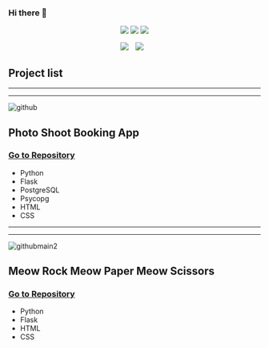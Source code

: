 ### Hi there 👋

<p align = "center"> <img src="https://img.shields.io/badge/Python-lightgrey?style=flat&logo=python&logoColor=grey"/>  <img src="https://img.shields.io/badge/Flask-lightgrey?style=flat&logo=flask&logoColor=grey"/>  <img src="https://img.shields.io/badge/JavaScript-lightgrey?style=flat&logo=javascript&logoColor=grey"/></a> 


<p align = "center">        
<a href="https://hits.seeyoufarm.com"><img src="https://hits.seeyoufarm.com/api/count/incr/badge.svg?url=https%3A%2F%2Fgithub.com%2Fhanselkang%2F&count_bg=%23ACACAC&title_bg=%23555555&icon=&icon_color=%23E7E7E7&title=hits&edge_flat=false"/></a>
<a href="http://instagrma.com/hansel_in_scotland">
    <img 
        src="http://img.shields.io/badge/-instagram-lightgrey?style=flat&logo=instagram&link=http://instagrma.com/hansel_in_scotland/"
        style="height : auto; margin-left : 10px; margin-right : 10px;"/>
</a>

    
## Project list
----------------
----------------

![github](https://user-images.githubusercontent.com/43307207/166307924-ea651355-1824-48ca-a3ab-9695f971449f.jpg)
## Photo Shoot Booking App
### [Go to Repository](https://github.com/hanselkang/photo_shoot_booking_project)
* Python
* Flask
* PostgreSQL
* Psycopg
* HTML
* CSS

------------
------------

![githubmain2](https://user-images.githubusercontent.com/43307207/166304009-48fd1b21-bf44-466a-8897-981ff3fdb0e2.jpg)
## Meow Rock Meow Paper Meow Scissors
### [Go to Repository](https://github.com/hanselkang/rock_paper_scissors)
* Python
* Flask
* HTML
* CSS



